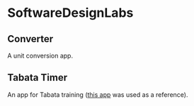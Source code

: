 # SoftwareDesignLabs

## Converter
A unit conversion app.

## Tabata Timer
An app for Tabata training ([this app](https://play.google.com/store/apps/details?id=com.evgeniysharafan.tabatatimer&hl=ru) was used as a reference).

